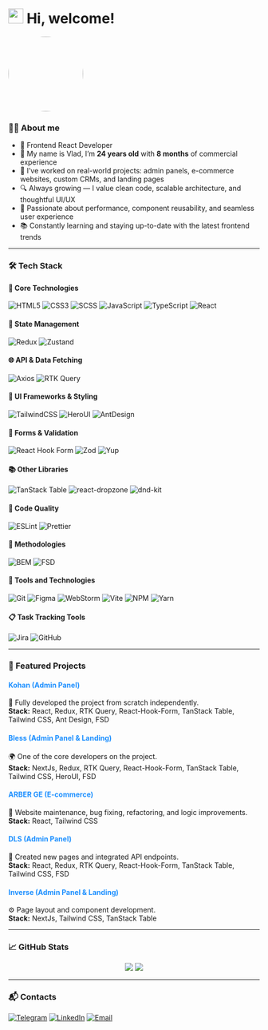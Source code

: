 <h1>
<img src="https://emojis.slackmojis.com/emojis/images/1588315024/8823/hyperkitty.gif?1588315024" width="30" />
Hi, welcome!
</h1>
<img src="https://avatars.githubusercontent.com/u/142720001" width="150" style="border-radius: 50%" />

### 🧑‍💻 About me

- 💼 Frontend React Developer
- 🧠 My name is Vlad, I’m **24 years old** with **8 months** of commercial experience
- 🚀 I’ve worked on real-world projects: admin panels, e-commerce websites, custom CRMs, and landing pages
- 🔍 Always growing — I value clean code, scalable architecture, and thoughtful UI/UX
- 🌟 Passionate about performance, component reusability, and seamless user experience
- 📚 Constantly learning and staying up-to-date with the latest frontend trends

---

### 🛠️ Tech Stack

#### 🚀 Core Technologies
![HTML5](https://img.shields.io/badge/HTML5-E34F26?logo=html5&logoColor=white&style=flat)
![CSS3](https://img.shields.io/badge/CSS3-1572B6?logo=css3&logoColor=white&style=flat)
![SCSS](https://img.shields.io/badge/SCSS-hotpink?logo=sass&logoColor=white&style=flat)
![JavaScript](https://img.shields.io/badge/JavaScript-F7DF1E?logo=javascript&logoColor=black&style=flat)
![TypeScript](https://img.shields.io/badge/TypeScript-3178C6?logo=typescript&logoColor=white&style=flat)
![React](https://img.shields.io/badge/React-20232A?logo=react&logoColor=61DAFB&style=flat)

#### 🔄 State Management
![Redux](https://img.shields.io/badge/Redux-593D88?logo=redux&logoColor=white&style=flat)
![Zustand](https://img.shields.io/badge/Zustand-000000?logo=zotero&logoColor=white&style=flat)

#### 🌐 API & Data Fetching
![Axios](https://img.shields.io/badge/Axios-5A29E4?logo=axios&logoColor=white&style=flat)
![RTK Query](https://img.shields.io/badge/RTK_Query-764ABC?logo=redux&logoColor=white&style=flat)

#### 🎨 UI Frameworks & Styling
![TailwindCSS](https://img.shields.io/badge/TailwindCSS-38B2AC?logo=tailwind-css&logoColor=white&style=flat)
![HeroUI](https://img.shields.io/badge/HeroUI-0F172A?style=flat)
![AntDesign](https://img.shields.io/badge/AntDesign-0170FE?logo=ant-design&logoColor=white&style=flat)

#### 🧾 Forms & Validation
![React Hook Form](https://img.shields.io/badge/React_Hook_Form-EC5990?logo=reacthookform&logoColor=white&style=flat)
![Zod](https://img.shields.io/badge/Zod-3E3E3E?style=flat)
![Yup](https://img.shields.io/badge/Yup-29B6F6?style=flat)

#### 📚 Other Libraries
![TanStack Table](https://img.shields.io/badge/TanStack_Table-gray?style=flat)
![react-dropzone](https://img.shields.io/badge/react--dropzone-gray?style=flat)
![dnd-kit](https://img.shields.io/badge/dnd--kit-gray?style=flat)

#### 💄 Code Quality
![ESLint](https://img.shields.io/badge/ESLint-4B32C3?logo=eslint&logoColor=white&style=flat)
![Prettier](https://img.shields.io/badge/Prettier-F7B93E?logo=prettier&logoColor=white&style=flat)

#### 📐 Methodologies
![BEM](https://img.shields.io/badge/BEM-29B6F6?style=flat&logo=css3&logoColor=white)
![FSD](https://img.shields.io/badge/FSD_(Feature--Sliced--Design)-7C3AED?style=flat&logo=structure&logoColor=white)

#### 🧰 Tools and Technologies
![Git](https://img.shields.io/badge/Git-F05032?logo=git&logoColor=white&style=flat)
![Figma](https://img.shields.io/badge/Figma-F24E1E?logo=figma&logoColor=white&style=flat)
![WebStorm](https://img.shields.io/badge/WebStorm-000000?logo=webstorm&logoColor=white&style=flat)
![Vite](https://img.shields.io/badge/Vite-646CFF?logo=vite&logoColor=white&style=flat)
![NPM](https://img.shields.io/badge/NPM-CB3837?logo=npm&logoColor=white&style=flat)
![Yarn](https://img.shields.io/badge/Yarn-2C8EBB?logo=yarn&logoColor=white&style=flat)

#### 📋 Task Tracking Tools
![Jira](https://img.shields.io/badge/Jira-0052CC?logo=jira&logoColor=white&style=flat)
![GitHub](https://img.shields.io/badge/GitHub_Issues-181717?style=flat&logo=github&logoColor=white)

---

### 🚀 Featured Projects


#### <span style="color:#1e90ff"><strong>Kohan (Admin Panel)</strong></span>  
🧩 Fully developed the project from scratch independently.  
**Stack:** React, Redux, RTK Query, React-Hook-Form, TanStack Table, Tailwind CSS, Ant Design, FSD

#### <span style="color:#1e90ff"><strong>Bless (Admin Panel & Landing)</strong></span>  
🌍 One of the core developers on the project.  
**Stack:** NextJs, Redux, RTK Query, React-Hook-Form, TanStack Table, Tailwind CSS, HeroUI, FSD

#### <span style="color:#1e90ff"><strong>ARBER GE (E-commerce)</strong></span>  
🧥 Website maintenance, bug fixing, refactoring, and logic improvements.  
**Stack:** React, Tailwind CSS

#### <span style="color:#1e90ff"><strong>DLS (Admin Panel)</strong></span>  
🧠 Created new pages and integrated API endpoints.  
**Stack:** React, Redux, RTK Query, React-Hook-Form, TanStack Table, Tailwind CSS, FSD

#### <span style="color:#1e90ff"><strong>Inverse (Admin Panel & Landing)</strong></span>  
⚙️ Page layout and component development.  
**Stack:** NextJs, Tailwind CSS, TanStack Table

---

### 📈 GitHub Stats

<p align="center">
  <img src="https://github-readme-stats.vercel.app/api?username=StinflixWork&show_icons=true&theme=radical" />
  <img src="https://github-readme-stats.vercel.app/api/top-langs/?username=StinflixWork&layout=compact&theme=radical" />
</p>

---

### 📬 Contacts

[![Telegram](https://img.shields.io/badge/Telegram-2CA5E0?style=flat&logo=telegram&logoColor=white)](https://t.me/stinflix)
[![LinkedIn](https://img.shields.io/badge/LinkedIn-0077B5?style=flat&logo=linkedin&logoColor=white)](https://www.linkedin.com/in/stinflix/)
[![Email](https://img.shields.io/badge/Email-D14836?style=flat&logo=gmail&logoColor=white)](mailto:stinflix.pd@gmail.com)


